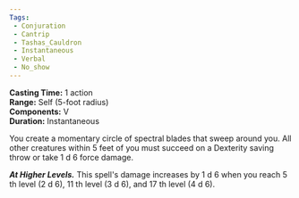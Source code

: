 ```yaml
---
Tags:
 - Conjuration
 - Cantrip
 - Tashas_Cauldron
 - Instantaneous
 - Verbal
 - No_show
---
```


**Casting Time:** 1 action  
**Range:** Self (5-foot radius)  
**Components:** V  
**Duration:** Instantaneous

You create a momentary circle of spectral blades that sweep around you. All other creatures within 5 feet of you must succeed on a Dexterity saving throw or take 1 d 6 force damage.

**_At Higher Levels._** This spell's damage increases by 1 d 6 when you reach 5 th level (2 d 6), 11 th level (3 d 6), and 17 th level (4 d 6).
